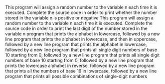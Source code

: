 This program will assign a random number to the variable n each time it is executed. Complete the source code in order to print whether the number stored in the variable n is positive or negative 
This program will assign a random number to the variable n each time it is executed. Complete the source code in order to print the last digit of the number stored in the variable n
program that prints the alphabet in lowercase, followed by a new line
program that prints the alphabet in lowercase, and then in uppercase, followed by a new line
program that prints the alphabet in lowercase, followed by a new line
program that prints all single digit numbers of base 10 starting from 0, followed by a new line
program that prints all single digit numbers of base 10 starting from 0, followed by a new line
program that prints the lowercase alphabet in reverse, followed by a new line
program that prints all the numbers of base 16 in lowercase, followed by a new line
program that prints all possible combinations of single-digit numbers